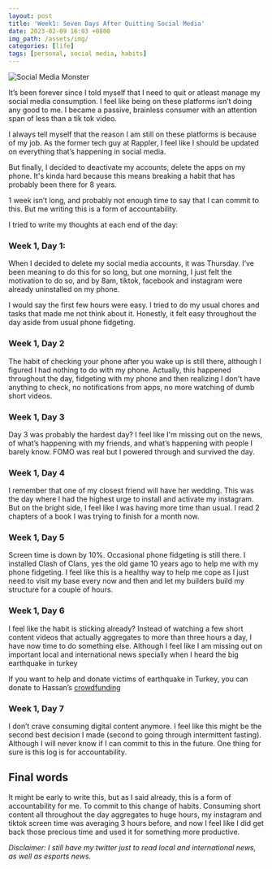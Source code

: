 ```yaml
---
layout: post
title: 'Week1: Seven Days After Quitting Social Media'
date: 2023-02-09 16:03 +0800
img_path: /assets/img/
categories: [life]
tags: [personal, social media, habits]
---
```


![Social Media Monster](/socialmediamonster.png)

It’s been forever since I told myself that I need to quit or atleast manage my social media consumption. I feel like being on these platforms isn’t doing any good to me. I became a passive, brainless consumer with an attention span of less than a tik tok video.

I always tell myself that the reason I am still on these platforms is because of my job. As the former tech guy at Rappler, I feel like I should be updated on everything that’s happening in social media. 

But finally, I decided to deactivate my accounts, delete the apps on my phone. It's kinda hard because this means breaking a habit that has probably been there for 8 years. 

1 week isn’t long, and probably not enough time to say that I can commit to this. But me writing this is a form of accountability. 

I tried to write my thoughts at each end of the day:

### Week 1, Day 1:

When I decided to delete my social media accounts, it was Thursday. I’ve been meaning to do this for so long, but one morning, I just felt the motivation to do so, and by 8am, tiktok, facebook and instagram were already uninstalled on my phone. 

I would say the first few hours were easy. I tried to do my usual chores and tasks that made me not think about it. Honestly, it felt easy throughout the day aside from usual phone fidgeting. 

### Week 1, Day 2

The habit of checking your phone after you wake up is still there, although I figured I had nothing to do with my phone. Actually, this happened throughout the day, fidgeting with my phone and then realizing I don't have anything to check, no notifications from apps, no more watching of dumb short videos.

### Week 1, Day 3

Day 3 was probably the hardest day? I feel like I'm missing out on the news, of what’s happening with my friends, and what’s happening with people I barely know. FOMO was real but I powered through and survived the day. 


### Week 1, Day 4

I remember that one of my closest friend will have her wedding. This was the day where I had the highest urge to install and activate my instagram. But on the bright side, I feel like I was having more time than usual.  I read 2 chapters of a book I was trying to finish for a month now. 

### Week 1, Day 5

Screen time is down by 10%. Occasional phone fidgeting is still there. I installed Clash of Clans, yes the old game 10 years ago to help me with my phone fidgeting. I feel like this is a healthy way to help me cope as I just need to visit my base every now and then and let my builders build my structure for a couple of hours.

### Week 1, Day 6

I feel like the habit is sticking already? Instead of watching a few short content videos that actually aggregates to more than three hours a day, I have now time to do something else. Although I feel like I am missing out on important local and international news specially when I heard the big earthquake in turkey

If you want to help and donate victims of earthquake in Turkey, you can donate to Hassan’s [crowdfunding](https://events.softgiving.com/donate/HasanAbiForTurkeySyriaEarthquakesFund) 

### Week 1, Day 7

I don’t crave consuming digital content anymore. I feel like this might be the second best decision I made (second to going through intermittent fasting). Although I will never know if I can commit to this in the future. One thing for sure is this log is for accountability.


## Final words

It might be early to write this, but as I said already, this is a form of accountability for me. To commit to this change of habits. Consuming short content all throughout the day aggregates to huge hours, my instagram and tiktok screen time was averaging 3 hours before, and now I feel like I did get back those precious time and used it for something more productive. 


*Disclaimer: I still have my twitter just to read local and international news, as well as esports news.*

